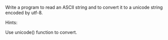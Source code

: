 Write a program to read an ASCII string and to convert it to a unicode string encoded by utf-8.

Hints:

Use unicode() function to convert.
